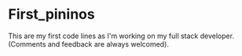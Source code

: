 # First_pininos
This are my first code lines as I'm working on my full stack developer. (Comments and feedback are always welcomed).
